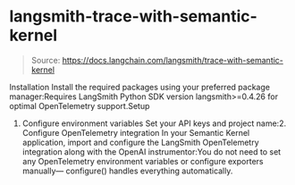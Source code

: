 # langsmith-trace-with-semantic-kernel

> Source: https://docs.langchain.com/langsmith/trace-with-semantic-kernel

Installation
Install the required packages using your preferred package manager:Requires LangSmith Python SDK version
langsmith>=0.4.26
for optimal OpenTelemetry support.Setup
1. Configure environment variables
Set your API keys and project name:2. Configure OpenTelemetry integration
In your Semantic Kernel application, import and configure the LangSmith OpenTelemetry integration along with the OpenAI instrumentor:You do not need to set any OpenTelemetry environment variables or configure exporters manually—
configure()
handles everything automatically.